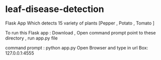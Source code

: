 # leaf-disease-detection
Flask App Which detects 15 variety of plants [Pepper , Potato , Tomato ]

To run this Flask app : Download , Open command prompt point to these directory , run app.py file

command prompt : python app.py Open Browser and type in url Box: 127.0.0.1:4555
